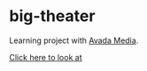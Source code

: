 # big-theater

Learning project with [Avada Media](https://avada-media.ua/). 

[Click here to look at](https://yaltaphil.github.io/big-theater)
